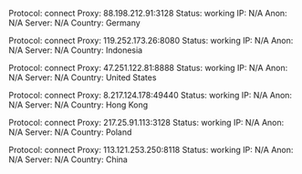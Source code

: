Protocol: connect
Proxy: 88.198.212.91:3128
Status: working
IP: N/A
Anon: N/A
Server: N/A
Country: Germany

Protocol: connect
Proxy: 119.252.173.26:8080
Status: working
IP: N/A
Anon: N/A
Server: N/A
Country: Indonesia

Protocol: connect
Proxy: 47.251.122.81:8888
Status: working
IP: N/A
Anon: N/A
Server: N/A
Country: United States

Protocol: connect
Proxy: 8.217.124.178:49440
Status: working
IP: N/A
Anon: N/A
Server: N/A
Country: Hong Kong

Protocol: connect
Proxy: 217.25.91.113:3128
Status: working
IP: N/A
Anon: N/A
Server: N/A
Country: Poland

Protocol: connect
Proxy: 113.121.253.250:8118
Status: working
IP: N/A
Anon: N/A
Server: N/A
Country: China

